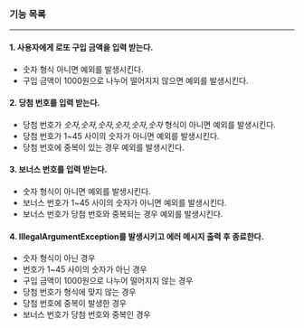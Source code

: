 ### 기능 목록
<hr>

#### 1. 사용자에게 로또 구입 금액을 입력 받는다.
* 숫자 형식 아니면 예외를 발생시킨다.
* 구입 금액이 1000원으로 나누어 떨어지지 않으면 예외를 발생시킨다.

#### 2. 당첨 번호를 입력 받는다.
* 당첨 번호가 <i>숫자,숫자,숫자,숫자,숫자,숫자</i> 형식이 아니면 예외를 발생시킨다.
* 당첨 번호가 1~45 사이의 숫자가 아니면 예외를 발생시킨다.
* 당첨 번호에 중복이 있는 경우 예외를 발생시킨다.

#### 3. 보너스 번호를 입력 받는다.
* 숫자 형식이 아니면 예외를 발생시킨다.
* 보너스 번호가 1~45 사이의 숫자가 아니면 예외를 발생시킨다.
* 보너스 번호가 당첨 번호와 중복되는 경우 예외를 발생시킨다.

#### 4. IllegalArgumentException를 발생시키고 에러 메시지 출력 후 종료한다.
* 숫자 형식이 아닌 경우
* 번호가 1~45 사이의 숫자가 아닌 경우
* 구입 금액이 1000원으로 나누어 떨어지지 않는 경우
* 당첨 번호가 형식에 맞지 않는 경우
* 당첨 번호에 중복이 발생한 경우
* 보너스 번호가 당첨 번호와 중복인 경우